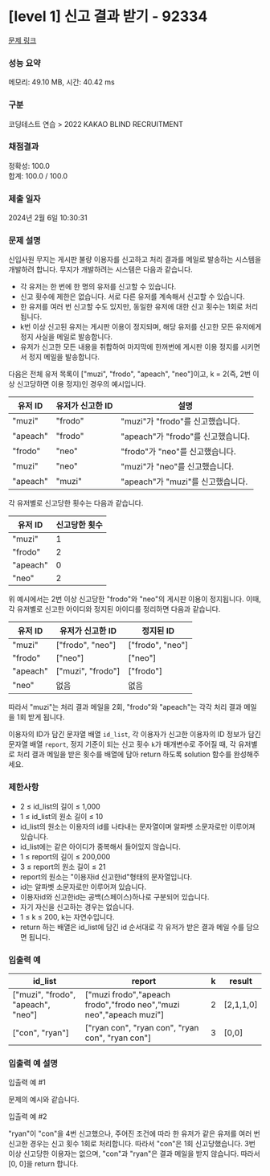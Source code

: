 # [level 1] 신고 결과 받기 - 92334

[문제 링크](https://school.programmers.co.kr/learn/courses/30/lessons/92334)

### 성능 요약

메모리: 49.10 MB, 시간: 40.42 ms

### 구분

코딩테스트 연습 > 2022 KAKAO BLIND RECRUITMENT

### 채점결과

정확성: 100.0  
합계: 100.0 / 100.0

### 제출 일자

2024년 2월 6일 10:30:31

### 문제 설명

신입사원 무지는 게시판 불량 이용자를 신고하고 처리 결과를 메일로 발송하는 시스템을 개발하려 합니다. 무지가 개발하려는 시스템은 다음과 같습니다.

- 각 유저는 한 번에 한 명의 유저를 신고할 수 있습니다.
- 신고 횟수에 제한은 없습니다. 서로 다른 유저를 계속해서 신고할 수 있습니다.
- 한 유저를 여러 번 신고할 수도 있지만, 동일한 유저에 대한 신고 횟수는 1회로 처리됩니다.
- k번 이상 신고된 유저는 게시판 이용이 정지되며, 해당 유저를 신고한 모든 유저에게 정지 사실을 메일로 발송합니다.
- 유저가 신고한 모든 내용을 취합하여 마지막에 한꺼번에 게시판 이용 정지를 시키면서 정지 메일을 발송합니다.

다음은 전체 유저 목록이 ["muzi", "frodo", "apeach", "neo"]이고, k = 2(즉, 2번 이상 신고당하면 이용 정지)인 경우의 예시입니다.

| 유저 ID  | 유저가 신고한 ID | 설명                                  |
|----------|------------------|---------------------------------------|
| "muzi"   | "frodo"          | "muzi"가 "frodo"를 신고했습니다.      |
| "apeach" | "frodo"          | "apeach"가 "frodo"를 신고했습니다.    |
| "frodo"  | "neo"            | "frodo"가 "neo"를 신고했습니다.       |
| "muzi"   | "neo"            | "muzi"가 "neo"를 신고했습니다.        |
| "apeach" | "muzi"           | "apeach"가 "muzi"를 신고했습니다.     |

각 유저별로 신고당한 횟수는 다음과 같습니다.

| 유저 ID   | 신고당한 횟수 |
|-----------|---------------|
| "muzi"    | 1             |
| "frodo"   | 2             |
| "apeach"  | 0             |
| "neo"     | 2             |

위 예시에서는 2번 이상 신고당한 "frodo"와 "neo"의 게시판 이용이 정지됩니다. 이때, 각 유저별로 신고한 아이디와 정지된 아이디를 정리하면 다음과 같습니다.

| 유저 ID  | 유저가 신고한 ID   | 정지된 ID        |
|----------|-------------------|------------------|
| "muzi"   | ["frodo", "neo"]  | ["frodo", "neo"] |
| "frodo"  | ["neo"]           | ["neo"]          |
| "apeach" | ["muzi", "frodo"] | ["frodo"]        |
| "neo"    | 없음              | 없음             |

따라서 "muzi"는 처리 결과 메일을 2회, "frodo"와 "apeach"는 각각 처리 결과 메일을 1회 받게 됩니다.

이용자의 ID가 담긴 문자열 배열 `id_list`, 각 이용자가 신고한 이용자의 ID 정보가 담긴 문자열 배열 `report`, 정지 기준이 되는 신고 횟수 `k`가 매개변수로 주어질 때, 각 유저별로 처리 결과 메일을 받은 횟수를 배열에 담아 return 하도록 solution 함수를 완성해주세요.

### 제한사항

- 2 ≤ id_list의 길이 ≤ 1,000
- 1 ≤ id_list의 원소 길이 ≤ 10
- id_list의 원소는 이용자의 id를 나타내는 문자열이며 알파벳 소문자로만 이루어져 있습니다.
- id_list에는 같은 아이디가 중복해서 들어있지 않습니다.
- 1 ≤ report의 길이 ≤ 200,000
- 3 ≤ report의 원소 길이 ≤ 21
- report의 원소는 "이용자id 신고한id"형태의 문자열입니다.
- id는 알파벳 소문자로만 이루어져 있습니다.
- 이용자id와 신고한id는 공백(스페이스)하나로 구분되어 있습니다.
- 자기 자신을 신고하는 경우는 없습니다.
- 1 ≤ k ≤ 200, k는 자연수입니다.
- return 하는 배열은 id_list에 담긴 id 순서대로 각 유저가 받은 결과 메일 수를 담으면 됩니다.

### 입출력 예

| id_list                         | report                                                                 | k | result    |
|---------------------------------|------------------------------------------------------------------------|---|-----------|
| ["muzi", "frodo", "apeach", "neo"] | ["muzi frodo","apeach frodo","frodo neo","muzi neo","apeach muzi"]    | 2 | [2,1,1,0] |
| ["con", "ryan"]                 | ["ryan con", "ryan con", "ryan con", "ryan con"]                      | 3 | [0,0]     |

### 입출력 예 설명

입출력 예 #1

문제의 예시와 같습니다.

입출력 예 #2

"ryan"이 "con"을 4번 신고했으나, 주어진 조건에 따라 한 유저가 같은 유저를 여러 번 신고한 경우는 신고 횟수 1회로 처리합니다. 따라서 "con"은 1회 신고당했습니다. 3번 이상 신고당한 이용자는 없으며, "con"과 "ryan"은 결과 메일을 받지 않습니다. 따라서 [0, 0]을 return 합니다.
